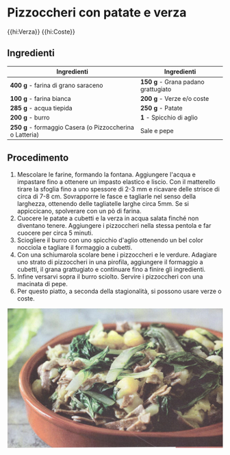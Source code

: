 # Pizzoccheri con patate e verza

{{hi:Verza}}
{{hi:Coste}}

## Ingredienti

| Ingredienti                  | Ingredienti             |
| ---------------------------- | ----------------------- |
| **400 g** - farina di grano saraceno  | **150 g** - Grana padano grattugiato |
| **100 g** - farina bianca | **200 g** - Verze e/o coste |
| **285 g** - acqua tiepida | **250 g** - Patate |
| **200 g** - burro | **1** - Spicchio di aglio |
| **250 g** - formaggio Casera (o Pizzoccherina o Latteria) | Sale e pepe |

## Procedimento

1. Mescolare le farine, formando la fontana. Aggiungere l'acqua e impastare fino a ottenere un impasto elastico e liscio. Con il matterello tirare la sfoglia fino a uno spessore di 2-3 mm e ricavare delle strisce di circa di 7-8 cm. Sovrapporre le fasce e tagliarle nel senso della larghezza, ottenendo delle tagliatelle larghe circa 5mm. Se si appiccicano, spolverare con un pò di farina. 
1. Cuocere le patate a cubetti e la verza in acqua salata finché non diventano tenere. Aggiungere i pizzoccheri nella stessa pentola e far cuocere per circa 5 minuti.
1. Sciogliere il burro con uno spicchio d'aglio ottenendo un bel color nocciola e tagliare il formaggio a cubetti. 
1. Con una schiumarola scolare bene i pizzoccheri e le verdure. Adagiare uno strato di
    pizzoccheri in una pirofila, aggiungere il formaggio a cubetti, il grana grattugiato e continuare fino a finire gli ingredienti.
1. Infine versarvi sopra il burro sciolto. Servire i pizzoccheri con una macinata di pepe.
1. Per questo piatto, a seconda della stagionalità, si possono usare verze o coste.

![](img/Pizzoccheri-con-patate-e-verza.jpg)